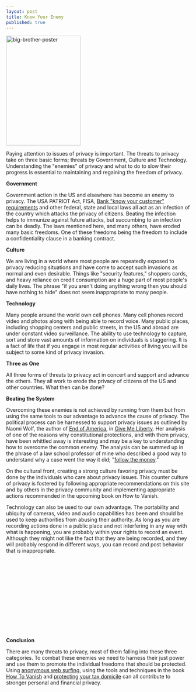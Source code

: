 ```yaml
---
layout: post
title: Know Your Enemy
published: true
---
```

<p><img class="aligncenter size-medium wp-image-433" title="big-brother-poster" src="{{ site.baseurl }}/images/big-brother-poster-204x300.jpg" alt="big-brother-poster" width="204" height="300" /></p>
<p>Paying attention to issues of privacy is important.  The threats to privacy take on three basic forms; threats by Government, Culture and Technology.  Understanding the "enemies" of privacy and what to do to slow their progress is essential to maintaining and regaining the freedom of privacy.</p>
<p><strong>Government</strong></p>
<p>Government action in the US and elsewhere has become an enemy to privacy.  The USA PATRIOT Act, FISA, <a href="http://www.howtovanish.com/bankprivacyreport1">Bank "know your customer" requirements</a> and other federal, state and local laws all act as an infection of the country which attacks the privacy of citizens.  Beating the infection helps to immunize against future attacks, but succumbing to an infection can be deadly.  The laws mentioned here, and many others, have eroded many basic freedoms.  One of these freedoms being the freedom to include a confidentiality clause in a banking contract.</p>
<p><strong>Culture</strong></p>
<p>We are living in a world where most people are repeatedly exposed to privacy reducing situations and have come to accept such invasions as normal and even desirable.  Things like "security features," shoppers cards, and heavy reliance on credit consumption are a huge part of most people's daily lives.  The phrase "if you aren't doing anything wrong then you should have nothing to hide" does not seem inappropriate to many people.</p>
<p><strong>Technology</strong></p>
<p>Many people around the world own cell phones.  Many cell phones record video and photos along with being able to record voice.  Many public places, including shopping centers and public streets, in the US and abroad are under constant video surveillance.  The ability to use technology to capture, sort and store vast amounts of information on individuals is staggering.  It is a fact of life that if you engage in most regular activities of living you will be subject to some kind of privacy invasion.</p>
<p><strong>Three as One</strong></p>
<p>All three forms of threats to privacy act in concert and support and advance the others.  They all work to erode the privacy of citizens of the US and other countries.  What then can be done?</p>
<p><strong>Beating the System</strong></p>
<p>Overcoming these enemies is not achieved by running from them but from using the same tools to our advantage to advance the cause of privacy.  The political process can be harnessed to support privacy issues as outlined by Naomi Wolf, the author of <a title="Endofamerica" href="http://www.howtovanish.com/EndofAmericaBook" target="_blank">End of America</a>, in <a title="Give Me Liberty" href="http://www.howtovanish.com/GiveMeLibertyBook" target="_blank">Give Me Liberty</a>.  Her analysis of one of the reasons why constitutional protections, and with them privacy, have been whittled away is interesting and may be a key to understanding how to overcome the common enemy.  The analysis can be summed up in the phrase of a law school professor of mine who described a good way to understand why a case went the way it did; "<a title="Fora.tv" href="http://fora.tv/2009/01/16/Naomi_Wolf_at_the_Hudson_Union_Society#fullprogram" target="_blank">follow the money</a>."</p>
<p>On the cultural front, creating a strong culture favoring privacy must be done by the individuals who care about privacy issues.  This counter culture of privacy is fostered by following appropriate recommendations on this site and by others in the privacy community and implementing appropriate actions recommended in the upcoming book on How to Vanish.</p>
<p>Technology can also be used to our own advantage.  The portability and ubiquity of cameras, video and audio capabilities has been and should be used to keep authorities from abusing their authority.  As long as you are recording actions done in a public place and not interfering in any way with what is happening, you are probably within your rights to record an event.  Although they might not like the fact that they are being recorded, and they will probably respond in different ways, you can record and post behavior that is inappropriate.</p>
<p><object classid="clsid:d27cdb6e-ae6d-11cf-96b8-444553540000" width="360" height="200" codebase="http://download.macromedia.com/pub/shockwave/cabs/flash/swflash.cab#version=6,0,40,0"><param name="allowFullScreen" value="true" /><param name="allowscriptaccess" value="always" /><param name="src" value="http://www.youtube.com/v/bmJukcFzEX4&amp;hl=en&amp;fs=1&amp;" /><param name="allowfullscreen" value="true" /><embed type="application/x-shockwave-flash" width="360" height="200" src="http://www.youtube.com/v/bmJukcFzEX4&amp;hl=en&amp;fs=1&amp;" allowscriptaccess="always" allowfullscreen="true"></embed></object></p>
<p><strong>Conclusion</strong></p>
<p>There are many threats to privacy, most of them falling into these three categories.  To combat these enemies we need to harness their just power and use them to promote the individual freedoms that should be protected.  Using <a href="http://www.howtovanish.com/IdentityCloaker">anonymous web surfing</a>, using the tools and techniques in the book <a href="http://www.howtovanish.com/HTVBook">How To Vanish</a> and <a href="http://www.howtovanish.com/taxdomicile">protecting your tax domicile</a> can all contribute to stronger personal and financial privacy.</p>
